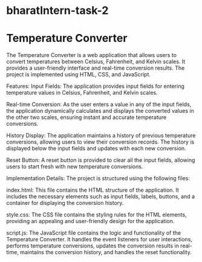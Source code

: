# bharatIntern-task-2
# Temperature Converter
The Temperature Converter is a web application that allows users to convert temperatures between Celsius, Fahrenheit, and Kelvin scales. It provides a user-friendly interface and real-time conversion results. The project is implemented using HTML, CSS, and JavaScript.

Features:
Input Fields: The application provides input fields for entering temperature values in Celsius, Fahrenheit, and Kelvin scales.

Real-time Conversion: As the user enters a value in any of the input fields, the application dynamically calculates and displays the converted values in the other two scales, ensuring instant and accurate temperature conversions.

History Display: The application maintains a history of previous temperature conversions, allowing users to view their conversion records. The history is displayed below the input fields and updates with each new conversion.

Reset Button: A reset button is provided to clear all the input fields, allowing users to start fresh with new temperature conversions.

Implementation Details:
The project is structured using the following files:

index.html: This file contains the HTML structure of the application. It includes the necessary elements such as input fields, labels, buttons, and a container for displaying the conversion history.

style.css: The CSS file contains the styling rules for the HTML elements, providing an appealing and user-friendly design for the application.

script.js: The JavaScript file contains the logic and functionality of the Temperature Converter. It handles the event listeners for user interactions, performs temperature conversions, updates the conversion results in real-time, maintains the conversion history, and handles the reset functionality.
